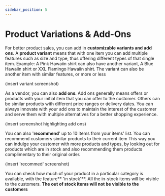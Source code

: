 ```yaml
---
sidebar_position: 5
---
```


# Product Variations & Add-Ons

For better product sales, you can add in **customizable variants and add ons**. A **product variant** means that with one item you can add multiple features such as size and type, thus offering different types of that single item. Example: A Pink Hawaiin shirt can also have another variant, A Blue Hawaiin shirt or XXL Flamingo Hawaiin shirt. The variant can also be another item with similar features, or more or less

(insert variant screenshot)


As a vendor, you can also **add ons**. Add ons generally means offers or products with your initial item that you can offer to the customer. Others can be similar products with different price ranges or delivery dates. You can always innovate with your add ons to maintain the interest of the customer and serve them with multiple alternatives for a better shopping experience.

(insert screenshot highlighting add ons)

You can also '**recommend**' up to 10 items from your items' list. You can recommend customers similar products to their current item  This way you can indulge your customer with more products and types, by looking out for products which are in stock and also recommending them products complimentary to their original order. 

(insert 'recommed' screenshot)

You can check how much of your product in a particular category is available, with the feature** 'in stock'**. All the in-stock items will be visible to the customers. **The out of stock items will not be visible to the customers**
